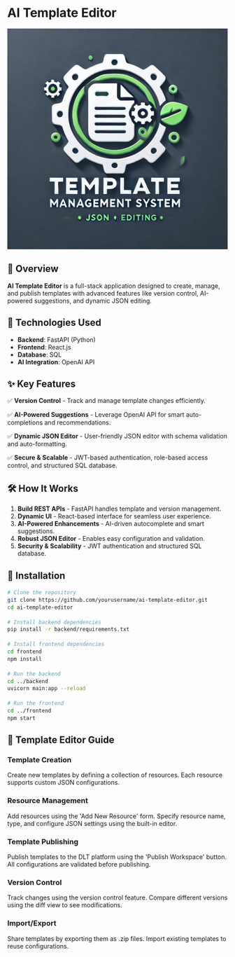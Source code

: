 # AI Template Editor

![Template Management System Logo](frontend/public/TemplateEditorIcon.webp)

## 🚀 Overview

**AI Template Editor** is a full-stack application designed to create, manage, and publish templates with advanced features like version control, AI-powered suggestions, and dynamic JSON editing.

## 🔧 Technologies Used

- **Backend**: FastAPI (Python)
- **Frontend**: React.js
- **Database**: SQL
- **AI Integration**: OpenAI API

## ✨ Key Features

✅ **Version Control** - Track and manage template changes efficiently.

✅ **AI-Powered Suggestions** - Leverage OpenAI API for smart auto-completions and recommendations.

✅ **Dynamic JSON Editor** - User-friendly JSON editor with schema validation and auto-formatting.

✅ **Secure & Scalable** - JWT-based authentication, role-based access control, and structured SQL database.

## 🛠️ How It Works

1. **Build REST APIs** - FastAPI handles template and version management.
2. **Dynamic UI** - React-based interface for seamless user experience.
3. **AI-Powered Enhancements** - AI-driven autocomplete and smart suggestions.
4. **Robust JSON Editor** - Enables easy configuration and validation.
5. **Security & Scalability** - JWT authentication and structured SQL database.

## 📂 Installation

```bash
# Clone the repository
git clone https://github.com/yourusername/ai-template-editor.git
cd ai-template-editor

# Install backend dependencies
pip install -r backend/requirements.txt

# Install frontend dependencies
cd frontend
npm install

# Run the backend
cd ../backend
uvicorn main:app --reload

# Run the frontend
cd ../frontend
npm start
```
## 📖 Template Editor Guide

### Template Creation
Create new templates by defining a collection of resources. Each resource supports custom JSON configurations.

### Resource Management
Add resources using the 'Add New Resource' form. Specify resource name, type, and configure JSON settings using the built-in editor.

### Template Publishing
Publish templates to the DLT platform using the 'Publish Workspace' button. All configurations are validated before publishing.

### Version Control
Track changes using the version control feature. Compare different versions using the diff view to see modifications.

### Import/Export
Share templates by exporting them as .zip files. Import existing templates to reuse configurations.
